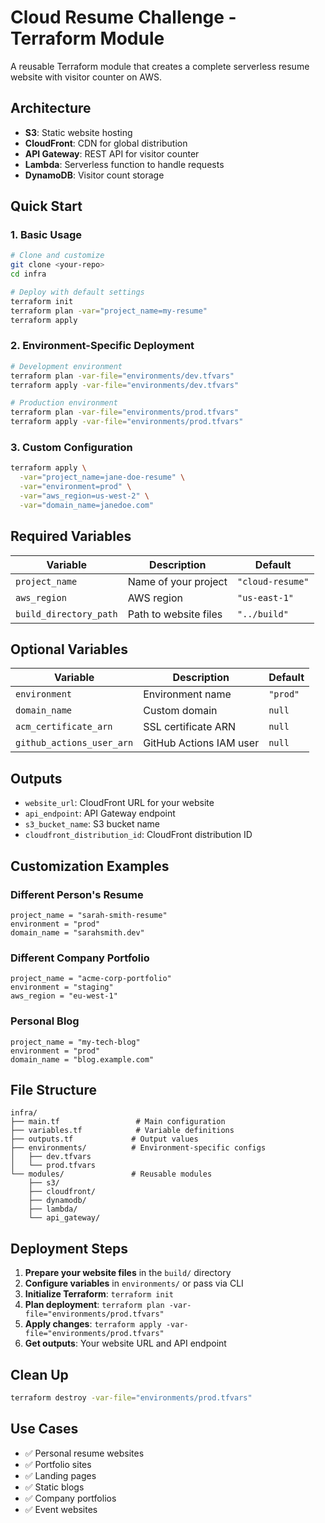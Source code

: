 # Cloud Resume Challenge - Terraform Module

A reusable Terraform module that creates a complete serverless resume website with visitor counter on AWS.

## Architecture

- **S3**: Static website hosting
- **CloudFront**: CDN for global distribution  
- **API Gateway**: REST API for visitor counter
- **Lambda**: Serverless function to handle requests
- **DynamoDB**: Visitor count storage

## Quick Start

### 1. Basic Usage
```bash
# Clone and customize
git clone <your-repo>
cd infra

# Deploy with default settings
terraform init
terraform plan -var="project_name=my-resume"
terraform apply
```

### 2. Environment-Specific Deployment
```bash
# Development environment
terraform plan -var-file="environments/dev.tfvars"
terraform apply -var-file="environments/dev.tfvars"

# Production environment  
terraform plan -var-file="environments/prod.tfvars"
terraform apply -var-file="environments/prod.tfvars"
```

### 3. Custom Configuration
```bash
terraform apply \
  -var="project_name=jane-doe-resume" \
  -var="environment=prod" \
  -var="aws_region=us-west-2" \
  -var="domain_name=janedoe.com"
```

## Required Variables

| Variable | Description | Default |
|----------|-------------|---------|
| `project_name` | Name of your project | `"cloud-resume"` |
| `aws_region` | AWS region | `"us-east-1"` |
| `build_directory_path` | Path to website files | `"../build"` |

## Optional Variables

| Variable | Description | Default |
|----------|-------------|---------|
| `environment` | Environment name | `"prod"` |
| `domain_name` | Custom domain | `null` |
| `acm_certificate_arn` | SSL certificate ARN | `null` |
| `github_actions_user_arn` | GitHub Actions IAM user | `null` |

## Outputs

- `website_url`: CloudFront URL for your website
- `api_endpoint`: API Gateway endpoint  
- `s3_bucket_name`: S3 bucket name
- `cloudfront_distribution_id`: CloudFront distribution ID

## Customization Examples

### Different Person's Resume
```hcl
project_name = "sarah-smith-resume"
environment = "prod"
domain_name = "sarahsmith.dev"
```

### Different Company Portfolio  
```hcl
project_name = "acme-corp-portfolio"
environment = "staging"
aws_region = "eu-west-1"
```

### Personal Blog
```hcl
project_name = "my-tech-blog"
environment = "prod"
domain_name = "blog.example.com"
```

## File Structure
```
infra/
├── main.tf                 # Main configuration
├── variables.tf            # Variable definitions
├── outputs.tf             # Output values
├── environments/          # Environment-specific configs
│   ├── dev.tfvars
│   └── prod.tfvars
└── modules/               # Reusable modules
    ├── s3/
    ├── cloudfront/
    ├── dynamodb/
    ├── lambda/
    └── api_gateway/
```

## Deployment Steps

1. **Prepare your website files** in the `build/` directory
2. **Configure variables** in `environments/` or pass via CLI
3. **Initialize Terraform**: `terraform init`
4. **Plan deployment**: `terraform plan -var-file="environments/prod.tfvars"`
5. **Apply changes**: `terraform apply -var-file="environments/prod.tfvars"`
6. **Get outputs**: Your website URL and API endpoint

## Clean Up
```bash
terraform destroy -var-file="environments/prod.tfvars"
```

## Use Cases

- ✅ Personal resume websites
- ✅ Portfolio sites  
- ✅ Landing pages
- ✅ Static blogs
- ✅ Company portfolios
- ✅ Event websites
